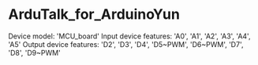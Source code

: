 # ArduTalk_for_ArduinoYun

Device model: 'MCU_board'
Input device features: 'A0', 'A1', 'A2', 'A3', 'A4', 'A5'
Output device features: 'D2', 'D3', 'D4', 'D5~PWM', 'D6~PWM', 'D7', 'D8', 'D9~PWM'





